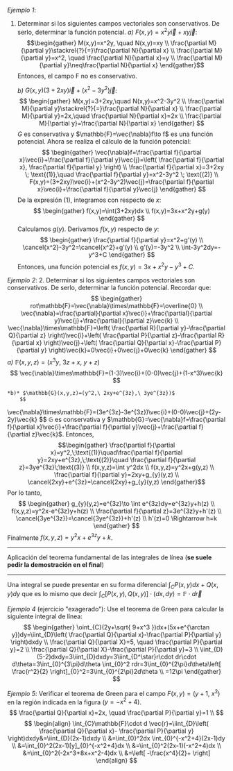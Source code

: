 *Ejemplo 1*:
1. Determinar si los siguientes campos vectoriales son conservativos. De serlo, determinar la función potencial.
	*a)* $F(x,y)=x^2y\vec{i}+xy\vec{j}$:
		$$\begin{gather}
M(x,y)=x^2y, \quad N(x,y)=xy \\
\frac{\partial M}{\partial y}\stackrel{?}{=}\frac{\partial N}{\partial x} \\
\frac{\partial M}{\partial y}=x^2, \quad \frac{\partial N}{\partial x}=y \\
\frac{\partial M}{\partial y}\neq\frac{\partial N}{\partial x}
\end{gather}$$
		Entonces, el campo F no es conservativo.
	
	*b)* $G(x,y)(3+2xy)\vec{i}+(x^2-3y^2)\vec{j}$:
		$$
		\begin{gather}
M(x,y)=3+2xy,\quad N(x,y)=x^2-3y^2 \\
\frac{\partial M}{\partial y}\stackrel{?}{=}\frac{\partial N}{\partial x} \\
\frac{\partial M}{\partial y}=2x,\quad \frac{\partial N}{\partial x}=2x \\
\frac{\partial M}{\partial y}=\frac{\partial N}{\partial x}
\end{gather}
		$$
		$G$ es conservativa y $\mathbb{F}=\vec{\nabla}f\to f$ es una función potencial.
		Ahora se realiza el cálculo de la función potencial:
		$$
		\begin{gather}
\vec{\nabla}f=\frac{\partial f}{\partial x}\vec{i}+\frac{\partial f}{\partial y}\vec{j}=\left( \frac{\partial f}{\partial x}, \frac{\partial f}{\partial y} \right) \\
\frac{\partial f}{\partial x}=3+2xy \; \text{(1)},\quad \frac{\partial f}{\partial y}=x^2-3y^2 \; \text{(2)} \\
F(x,y)=(3+2xy)\vec{i}+(x^2-3y^2)\vec{j}=\frac{\partial f}{\partial x}\vec{i}+\frac{\partial f}{\partial y}\vec{j}
\end{gather}
		$$
		De la expresión $\text{(1)}$, integramos con respecto de $x$:
		$$
		\begin{gather}
f(x,y)=\int(3+2xy)dx \\
f(x,y)=3x+x^2y+g(y)
\end{gather}
		$$
		Calculamos $g(y)$. Derivamos $f(x,y)$ respecto de $y$:
		$$
		\begin{gather}
\frac{\partial f}{\partial y}=x^2+g'(y) \\
\cancel{x^2}-3y^2=\cancel{x^2}+g'(y) \\
g'(y)=-3y^2 \\
\int-3y^2dy=-y^3+C
\end{gather}
		$$
		Entonces, una función potencial es $f(x,y)=3x+x^2y-y^3+C$.


*Ejemplo 2*:
2. Determinar si los siguientes campos vectoriales son conservativos. De serlo, determinar la función potencial.
	Recordar que:
	$$
	\begin{gather}
rot\mathbb{F}=\vec{\nabla}\times\mathbb{F}=\overline{0} \\
\vec{\nabla}=\frac{\partial}{\partial x}\vec{i}+\frac{\partial}{\partial y}\vec{j}+\frac{\partial}{\partial z}\vec{k} \\
\vec{\nabla}\times\mathbb{F}=\left( \frac{\partial R}{\partial y}-\frac{\partial Q}{\partial z} \right)\vec{i}+\left( \frac{\partial P}{\partial z}-\frac{\partial R}{\partial x} \right)\vec{j}+\left( \frac{\partial Q}{\partial x}-\frac{\partial P}{\partial y} \right)\vec{k}=0\vec{i}+0\vec{j}+0\vec{k}
\end{gather}
	$$
	*a)* $\mathbb{F}(x,y,z)=(x^3y,\ 3z+x,\ y+z)$
		$$
		\vec{\nabla}\times\mathbb{F}=(1-3)\vec{i}+(0-0)\vec{j}+(1-x^3)\vec{k}
		$$

	*b)* $\mathbb{G}(x,y,z)=(y^2,\ 2xy+e^{3z},\ 3ye^{3z})$
		$$
\vec{\nabla}\times\mathbb{F}=(3e^{3z}-3e^{3z})\vec{i}+(0-0)\vec{j}+(2y-2y)\vec{k}
		$$
		$\mathbb{G}$ es conservativa y $\mathbb{G}=\vec{\nabla}f=\frac{\partial f}{\partial x}\vec{i}+\frac{\partial f}{\partial y}\vec{j}+\frac{\partial f}{\partial z}\vec{k}$.
		Entonces,
		$$\begin{gather}
\frac{\partial f}{\partial x}=y^2,\;\text{(1)}\quad\frac{\partial f}{\partial y}=2xy+e^{3z},\;\text{(2)}\quad \frac{\partial f}{\partial z}=3ye^{3z}\;\text{(3)} \\
f(x,y,z)=\int y^2dx \\
f(x,y,z)=y^2x+g(y,z) \\
\frac{\partial f}{\partial y}=2xy+g_{y}(y,z) \\
\cancel{2xy}+e^{3z}=\cancel{2xy}+g_{y}(y,z)
\end{gather}$$
		Por lo tanto,
		$$
		\begin{gather}
g_{y}(y,z)=e^{3z}\to \int e^{3z}dy=e^{3z}y+h(z) \\
f(x,y,z)=y^2x-e^{3z}y+h(z) \\
\frac{\partial f}{\partial z}=3e^{3z}y+h'(z) \\
\cancel{3ye^{3z}}=\cancel{3ye^{3z}}+h'(z) \\
h'(z)=0 \Rightarrow h=k
\end{gather}
		$$
		Finalmente $f(x,y,z)=y^2x+e^{3z}y+k$.

---

Aplicación del teorema fundamental de las integrales de línea (**se suele pedir la demostración en el final**)

---
Una integral se puede presentar en su forma diferencial $\int_{C}P(x,y)dx+Q(x,y)dy$ que es lo mismo que decir $\int_{C}[P(x,y),Q(x,y)]\cdot(dx,dy)=\mathbb{F}\cdot d\vec{r}$

*Ejemplo 4* (ejercicio "exagerado"):
Use el teorema de Green para calcular la siguiente integral de línea:
$$
\begin{gather}
\oint_{C}(2y+\sqrt{ 9+x^3 })dx+(5x+e^{\arctan y})dy=\iint_{D}\left( \frac{\partial Q}{\partial x}-\frac{\partial P}{\partial y} \right)dxdy \\
\frac{\partial Q}{\partial X}=5, \quad \frac{\partial P}{\partial y}=2 \\
\frac{\partial Q}{\partial X}-\frac{\partial P}{\partial y}=3 \\
\iint_{D}(5-2)dxdy=3\iint_{D}dxdy=3\iint_{D^\star}r\cdot dr\cdot d\theta=3\int_{0}^{3\pi}d\theta \int_{0}^2 rdr=3\int_{0}^{2\pi}d\theta\left[ \frac{r^2}{2} \right]_{0}^2=3\int_{0}^{2\pi}2d\theta \\
=12\pi
\end{gather}
$$

*Ejemplo 5*:
Verificar el teorema de Green para el campo $F(x,y)=(y+1,\ x^2)$ en la región indicada en la figura ($y=-x^2+4$).
$$
\frac{\partial Q}{\partial x}=2x, \quad \frac{\partial P}{\partial y}=1 \\
$$
$$
\begin{align}
\int_{C}\mathbb{F}\cdot d \vec{r}=\iint_{D}\left( \frac{\partial Q}{\partial x}- \frac{\partial P}{\partial y} \right)dxdy&=\iint_{D}(2x-1)dxdy \\
&=\int_{0}^2dx \int_{0}^{-x^2+4}(2x-1)dy \\
&=\int_{0}^2(2x-1)[y]_{0}^{-x^2+4}dx \\
&=\int_{0}^2(2x-1)(-x^2+4)dx \\
&=\int_{0}^2(-2x^3+8x+x^2-4)dx \\
&=\left[ -\frac{x^4}{2}+ \right]
\end{align}
$$